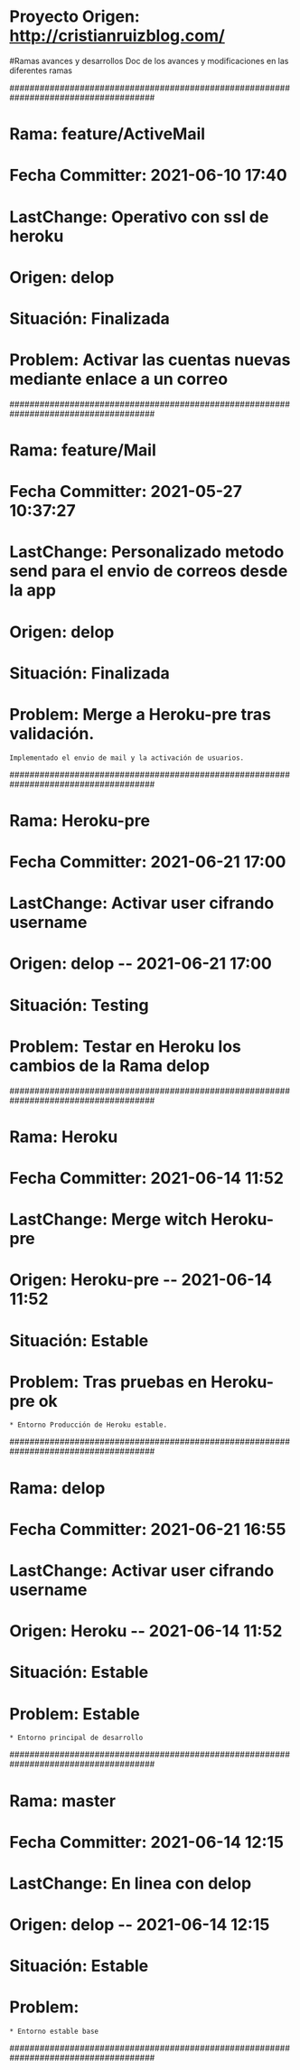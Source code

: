 # Proyecto Origen: http://cristianruizblog.com/
#Ramas avances y desarrollos
Doc de los avances y modificaciones en las diferentes ramas

#####################################################################################
# Rama: feature/ActiveMail
# Fecha Committer: 2021-06-10 17:40
# LastChange: Operativo con ssl de heroku
# Origen: delop
# Situación: Finalizada
# Problem: Activar las cuentas nuevas mediante enlace a un correo
#####################################################################################	
# Rama: feature/Mail
# Fecha Committer: 2021-05-27 10:37:27
# LastChange: Personalizado metodo send para el envio de correos desde la app
# Origen: delop
# Situación: Finalizada
# Problem: Merge a Heroku-pre tras validación.
	Implementado el envio de mail y la activación de usuarios.
#####################################################################################	
# Rama: Heroku-pre
# Fecha Committer: 2021-06-21 17:00
# LastChange:  Activar user cifrando username
# Origen: delop -- 2021-06-21 17:00
# Situación: Testing
# Problem: Testar en Heroku los cambios de la Rama delop
#####################################################################################
# Rama: Heroku
# Fecha Committer: 2021-06-14 11:52
# LastChange: Merge witch Heroku-pre
# Origen: Heroku-pre -- 2021-06-14 11:52
# Situación: Estable
# Problem: Tras pruebas en Heroku-pre ok
	* Entorno Producción de Heroku estable.
#####################################################################################
# Rama: delop
# Fecha Committer: 2021-06-21 16:55
# LastChange: Activar user cifrando username
# Origen: Heroku -- 2021-06-14 11:52
# Situación: Estable
# Problem: Estable
	* Entorno principal de desarrollo
#####################################################################################
# Rama: master
# Fecha Committer: 2021-06-14 12:15
# LastChange: En linea con delop
# Origen: delop -- 2021-06-14 12:15
# Situación: Estable
# Problem: 
	* Entorno estable base
#####################################################################################